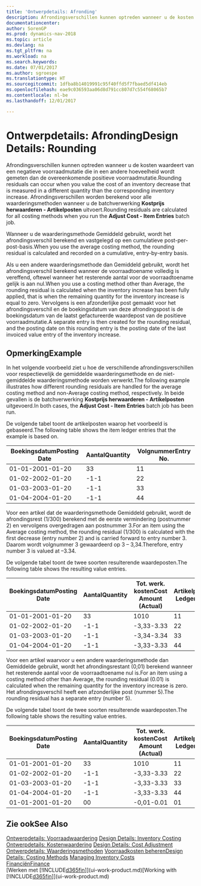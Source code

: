 ```yaml
---
title: 'Ontwerpdetails: Afronding'
description: Afrondingsverschillen kunnen optreden wanneer u de kosten waardeert van een negatieve voorraadmutatie die in een andere hoeveelheid wordt gemeten dan de overeenkomende positieve voorraadmutatie. Afrondingsverschillen worden berekend voor alle waarderingsmethoden wanneer u de batchverwerking **Kostprijs herwaarderen - Artikelposten** uitvoert.
documentationcenter: 
author: SorenGP
ms.prod: dynamics-nav-2018
ms.topic: article
ms.devlang: na
ms.tgt_pltfrm: na
ms.workload: na
ms.search.keywords: 
ms.date: 07/01/2017
ms.author: sgroespe
ms.translationtype: HT
ms.sourcegitcommit: 1dfba8b14019991c95f40ffd5f7fbaed5df414eb
ms.openlocfilehash: eae9c036593aa06d8d791cc807d7c554f68065b7
ms.contentlocale: nl-be
ms.lasthandoff: 12/01/2017

---
```

# <a name="design-details-rounding"></a><span data-ttu-id="a162a-104">Ontwerpdetails: Afronding</span><span class="sxs-lookup"><span data-stu-id="a162a-104">Design Details: Rounding</span></span>
<span data-ttu-id="a162a-105">Afrondingsverschillen kunnen optreden wanneer u de kosten waardeert van een negatieve voorraadmutatie die in een andere hoeveelheid wordt gemeten dan de overeenkomende positieve voorraadmutatie.</span><span class="sxs-lookup"><span data-stu-id="a162a-105">Rounding residuals can occur when you value the cost of an inventory decrease that is measured in a different quantity than the corresponding inventory increase.</span></span> <span data-ttu-id="a162a-106">Afrondingsverschillen worden berekend voor alle waarderingsmethoden wanneer u de batchverwerking **Kostprijs herwaarderen - Artikelposten** uitvoert.</span><span class="sxs-lookup"><span data-stu-id="a162a-106">Rounding residuals are calculated for all costing methods when you run the **Adjust Cost - Item Entries** batch job.</span></span>  

 <span data-ttu-id="a162a-107">Wanneer u de waarderingsmethode Gemiddeld gebruikt, wordt het afrondingsverschil berekend en vastgelegd op een cumulatieve post-per-post-basis.</span><span class="sxs-lookup"><span data-stu-id="a162a-107">When you use the average costing method, the rounding residual is calculated and recorded on a cumulative, entry-by-entry basis.</span></span>  

 <span data-ttu-id="a162a-108">Als u een andere waarderingsmethode dan Gemiddeld gebruikt, wordt het afrondingsverschil berekend wanneer de voorraadtoename volledig is vereffend, oftewel wanneer het resterende aantal voor de voorraadtoename gelijk is aan nul.</span><span class="sxs-lookup"><span data-stu-id="a162a-108">When you use a costing method other than Average, the rounding residual is calculated when the inventory increase has been fully applied, that is when the remaining quantity for the inventory increase is equal to zero.</span></span> <span data-ttu-id="a162a-109">Vervolgens is een afzonderlijke post gemaakt voor het afrondingsverschil en de boekingsdatum van deze afrondingspost is de boekingsdatum van de laatst gefactureerde waardepost van de positieve voorraadmutatie.</span><span class="sxs-lookup"><span data-stu-id="a162a-109">A separate entry is then created for the rounding residual, and the posting date on this rounding entry is the posting date of the last invoiced value entry of the inventory increase.</span></span>  

## <a name="example"></a><span data-ttu-id="a162a-110">Opmerking</span><span class="sxs-lookup"><span data-stu-id="a162a-110">Example</span></span>  
 <span data-ttu-id="a162a-111">In het volgende voorbeeld ziet u hoe de verschillende afrondingsverschillen voor respectievelijk de gemiddelde waarderingsmethode en de niet-gemiddelde waarderingsmethode worden verwerkt.</span><span class="sxs-lookup"><span data-stu-id="a162a-111">The following example illustrates how different rounding residuals are handled for the average costing method and non-Average costing method, respectively.</span></span> <span data-ttu-id="a162a-112">In beide gevallen is de batchverwerking **Kostprijs herwaarderen - Artikelposten** uitgevoerd.</span><span class="sxs-lookup"><span data-stu-id="a162a-112">In both cases, the **Adjust Cost - Item Entries** batch job has been run.</span></span>  

 <span data-ttu-id="a162a-113">De volgende tabel toont de artikelposten waarop het voorbeeld is gebaseerd.</span><span class="sxs-lookup"><span data-stu-id="a162a-113">The following table shows the item ledger entries that the example is based on.</span></span>  

|<span data-ttu-id="a162a-114">Boekingsdatum</span><span class="sxs-lookup"><span data-stu-id="a162a-114">Posting Date</span></span>|<span data-ttu-id="a162a-115">Aantal</span><span class="sxs-lookup"><span data-stu-id="a162a-115">Quantity</span></span>|<span data-ttu-id="a162a-116">Volgnummer</span><span class="sxs-lookup"><span data-stu-id="a162a-116">Entry No.</span></span>|  
|------------------|--------------|---------------|  
|<span data-ttu-id="a162a-117">01-01-20</span><span class="sxs-lookup"><span data-stu-id="a162a-117">01-01-20</span></span>|<span data-ttu-id="a162a-118">3</span><span class="sxs-lookup"><span data-stu-id="a162a-118">3</span></span>|<span data-ttu-id="a162a-119">1</span><span class="sxs-lookup"><span data-stu-id="a162a-119">1</span></span>|  
|<span data-ttu-id="a162a-120">01-02-20</span><span class="sxs-lookup"><span data-stu-id="a162a-120">02-01-20</span></span>|<span data-ttu-id="a162a-121">-1</span><span class="sxs-lookup"><span data-stu-id="a162a-121">-1</span></span>|<span data-ttu-id="a162a-122">2</span><span class="sxs-lookup"><span data-stu-id="a162a-122">2</span></span>|  
|<span data-ttu-id="a162a-123">01-03-20</span><span class="sxs-lookup"><span data-stu-id="a162a-123">03-01-20</span></span>|<span data-ttu-id="a162a-124">-1</span><span class="sxs-lookup"><span data-stu-id="a162a-124">-1</span></span>|<span data-ttu-id="a162a-125">3</span><span class="sxs-lookup"><span data-stu-id="a162a-125">3</span></span>|  
|<span data-ttu-id="a162a-126">01-04-20</span><span class="sxs-lookup"><span data-stu-id="a162a-126">04-01-20</span></span>|<span data-ttu-id="a162a-127">-1</span><span class="sxs-lookup"><span data-stu-id="a162a-127">-1</span></span>|<span data-ttu-id="a162a-128">4</span><span class="sxs-lookup"><span data-stu-id="a162a-128">4</span></span>|  

 <span data-ttu-id="a162a-129">Voor een artikel dat de waarderingsmethode Gemiddeld gebruikt, wordt de afrondingsrest (1/300) berekend met de eerste vermindering (postnummer 2) en vervolgens overgedragen aan postnummer 3.</span><span class="sxs-lookup"><span data-stu-id="a162a-129">For an item using the Average costing method, the rounding residual (1/300) is calculated with the first decrease (entry number 2) and is carried forward to entry number 3.</span></span> <span data-ttu-id="a162a-130">Daarom wordt volgnummer 3 gewaardeerd op 3 – 3,34.</span><span class="sxs-lookup"><span data-stu-id="a162a-130">Therefore, entry number 3 is valued at –3.34.</span></span>  

 <span data-ttu-id="a162a-131">De volgende tabel toont de twee soorten resulterende waardeposten.</span><span class="sxs-lookup"><span data-stu-id="a162a-131">The following table shows the resulting value entries.</span></span>  

|<span data-ttu-id="a162a-132">Boekingsdatum</span><span class="sxs-lookup"><span data-stu-id="a162a-132">Posting Date</span></span>|<span data-ttu-id="a162a-133">Aantal</span><span class="sxs-lookup"><span data-stu-id="a162a-133">Quantity</span></span>|<span data-ttu-id="a162a-134">Tot. werk. kosten</span><span class="sxs-lookup"><span data-stu-id="a162a-134">Cost Amount (Actual)</span></span>|<span data-ttu-id="a162a-135">Artikelpostnr.</span><span class="sxs-lookup"><span data-stu-id="a162a-135">Item Ledger Entry No.</span></span>|<span data-ttu-id="a162a-136">Volgnummer</span><span class="sxs-lookup"><span data-stu-id="a162a-136">Entry No.</span></span>|  
|------------------|--------------|----------------------------|---------------------------|---------------|  
|<span data-ttu-id="a162a-137">01-01-20</span><span class="sxs-lookup"><span data-stu-id="a162a-137">01-01-20</span></span>|<span data-ttu-id="a162a-138">3</span><span class="sxs-lookup"><span data-stu-id="a162a-138">3</span></span>|<span data-ttu-id="a162a-139">10</span><span class="sxs-lookup"><span data-stu-id="a162a-139">10</span></span>|<span data-ttu-id="a162a-140">1</span><span class="sxs-lookup"><span data-stu-id="a162a-140">1</span></span>|<span data-ttu-id="a162a-141">1</span><span class="sxs-lookup"><span data-stu-id="a162a-141">1</span></span>|  
|<span data-ttu-id="a162a-142">01-02-20</span><span class="sxs-lookup"><span data-stu-id="a162a-142">02-01-20</span></span>|<span data-ttu-id="a162a-143">-1</span><span class="sxs-lookup"><span data-stu-id="a162a-143">-1</span></span>|<span data-ttu-id="a162a-144">-3,33</span><span class="sxs-lookup"><span data-stu-id="a162a-144">-3.33</span></span>|<span data-ttu-id="a162a-145">2</span><span class="sxs-lookup"><span data-stu-id="a162a-145">2</span></span>|<span data-ttu-id="a162a-146">2</span><span class="sxs-lookup"><span data-stu-id="a162a-146">2</span></span>|  
|<span data-ttu-id="a162a-147">01-03-20</span><span class="sxs-lookup"><span data-stu-id="a162a-147">03-01-20</span></span>|<span data-ttu-id="a162a-148">-1</span><span class="sxs-lookup"><span data-stu-id="a162a-148">-1</span></span>|<span data-ttu-id="a162a-149">-3,34</span><span class="sxs-lookup"><span data-stu-id="a162a-149">-3.34</span></span>|<span data-ttu-id="a162a-150">3</span><span class="sxs-lookup"><span data-stu-id="a162a-150">3</span></span>|<span data-ttu-id="a162a-151">3</span><span class="sxs-lookup"><span data-stu-id="a162a-151">3</span></span>|  
|<span data-ttu-id="a162a-152">01-04-20</span><span class="sxs-lookup"><span data-stu-id="a162a-152">04-01-20</span></span>|<span data-ttu-id="a162a-153">-1</span><span class="sxs-lookup"><span data-stu-id="a162a-153">-1</span></span>|<span data-ttu-id="a162a-154">-3,33</span><span class="sxs-lookup"><span data-stu-id="a162a-154">-3.33</span></span>|<span data-ttu-id="a162a-155">4</span><span class="sxs-lookup"><span data-stu-id="a162a-155">4</span></span>|<span data-ttu-id="a162a-156">4</span><span class="sxs-lookup"><span data-stu-id="a162a-156">4</span></span>|  

 <span data-ttu-id="a162a-157">Voor een artikel waarvoor u een andere waarderingsmethode dan Gemiddelde gebruikt, wordt het afrondingsrestant (0,01) berekend wanneer het resterende aantal voor de voorraadtoename nul is.</span><span class="sxs-lookup"><span data-stu-id="a162a-157">For an item using a costing method other than Average, the rounding residual (0.01) is calculated when the remaining quantity for the inventory increase is zero.</span></span> <span data-ttu-id="a162a-158">Het afrondingsverschil heeft een afzonderlijke post (nummer 5).</span><span class="sxs-lookup"><span data-stu-id="a162a-158">The rounding residual has a separate entry (number 5).</span></span>  

 <span data-ttu-id="a162a-159">De volgende tabel toont de twee soorten resulterende waardeposten.</span><span class="sxs-lookup"><span data-stu-id="a162a-159">The following table shows the resulting value entries.</span></span>  

|<span data-ttu-id="a162a-160">Boekingsdatum</span><span class="sxs-lookup"><span data-stu-id="a162a-160">Posting Date</span></span>|<span data-ttu-id="a162a-161">Aantal</span><span class="sxs-lookup"><span data-stu-id="a162a-161">Quantity</span></span>|<span data-ttu-id="a162a-162">Tot. werk. kosten</span><span class="sxs-lookup"><span data-stu-id="a162a-162">Cost Amount (Actual)</span></span>|<span data-ttu-id="a162a-163">Artikelpostnr.</span><span class="sxs-lookup"><span data-stu-id="a162a-163">Item Ledger Entry No.</span></span>|<span data-ttu-id="a162a-164">Volgnummer</span><span class="sxs-lookup"><span data-stu-id="a162a-164">Entry No.</span></span>|  
|------------------|--------------|----------------------------|---------------------------|---------------|  
|<span data-ttu-id="a162a-165">01-01-20</span><span class="sxs-lookup"><span data-stu-id="a162a-165">01-01-20</span></span>|<span data-ttu-id="a162a-166">3</span><span class="sxs-lookup"><span data-stu-id="a162a-166">3</span></span>|<span data-ttu-id="a162a-167">10</span><span class="sxs-lookup"><span data-stu-id="a162a-167">10</span></span>|<span data-ttu-id="a162a-168">1</span><span class="sxs-lookup"><span data-stu-id="a162a-168">1</span></span>|<span data-ttu-id="a162a-169">1</span><span class="sxs-lookup"><span data-stu-id="a162a-169">1</span></span>|  
|<span data-ttu-id="a162a-170">01-02-20</span><span class="sxs-lookup"><span data-stu-id="a162a-170">02-01-20</span></span>|<span data-ttu-id="a162a-171">-1</span><span class="sxs-lookup"><span data-stu-id="a162a-171">-1</span></span>|<span data-ttu-id="a162a-172">-3,33</span><span class="sxs-lookup"><span data-stu-id="a162a-172">-3.33</span></span>|<span data-ttu-id="a162a-173">2</span><span class="sxs-lookup"><span data-stu-id="a162a-173">2</span></span>|<span data-ttu-id="a162a-174">2</span><span class="sxs-lookup"><span data-stu-id="a162a-174">2</span></span>|  
|<span data-ttu-id="a162a-175">01-03-20</span><span class="sxs-lookup"><span data-stu-id="a162a-175">03-01-20</span></span>|<span data-ttu-id="a162a-176">-1</span><span class="sxs-lookup"><span data-stu-id="a162a-176">-1</span></span>|<span data-ttu-id="a162a-177">-3,33</span><span class="sxs-lookup"><span data-stu-id="a162a-177">-3.33</span></span>|<span data-ttu-id="a162a-178">3</span><span class="sxs-lookup"><span data-stu-id="a162a-178">3</span></span>|<span data-ttu-id="a162a-179">3</span><span class="sxs-lookup"><span data-stu-id="a162a-179">3</span></span>|  
|<span data-ttu-id="a162a-180">01-04-20</span><span class="sxs-lookup"><span data-stu-id="a162a-180">04-01-20</span></span>|<span data-ttu-id="a162a-181">-1</span><span class="sxs-lookup"><span data-stu-id="a162a-181">-1</span></span>|<span data-ttu-id="a162a-182">-3,33</span><span class="sxs-lookup"><span data-stu-id="a162a-182">-3.33</span></span>|<span data-ttu-id="a162a-183">4</span><span class="sxs-lookup"><span data-stu-id="a162a-183">4</span></span>|<span data-ttu-id="a162a-184">4</span><span class="sxs-lookup"><span data-stu-id="a162a-184">4</span></span>|  
|<span data-ttu-id="a162a-185">01-01-20</span><span class="sxs-lookup"><span data-stu-id="a162a-185">01-01-20</span></span>|<span data-ttu-id="a162a-186">0</span><span class="sxs-lookup"><span data-stu-id="a162a-186">0</span></span>|<span data-ttu-id="a162a-187">-0,01</span><span class="sxs-lookup"><span data-stu-id="a162a-187">-0.01</span></span>|<span data-ttu-id="a162a-188">0</span><span class="sxs-lookup"><span data-stu-id="a162a-188">1</span></span>|<span data-ttu-id="a162a-189">5</span><span class="sxs-lookup"><span data-stu-id="a162a-189">5</span></span>|  

## <a name="see-also"></a><span data-ttu-id="a162a-190">Zie ook</span><span class="sxs-lookup"><span data-stu-id="a162a-190">See Also</span></span>  
 <span data-ttu-id="a162a-191">[Ontwerpdetails: Voorraadwaardering](design-details-inventory-costing.md) </span><span class="sxs-lookup"><span data-stu-id="a162a-191">[Design Details: Inventory Costing](design-details-inventory-costing.md) </span></span>  
 <span data-ttu-id="a162a-192">[Ontwerpdetails: Kostenwaardering](design-details-cost-adjustment.md) </span><span class="sxs-lookup"><span data-stu-id="a162a-192">[Design Details: Cost Adjustment](design-details-cost-adjustment.md) </span></span>  
 <span data-ttu-id="a162a-193">[Ontwerpdetails: Waarderingsmethoden](design-details-costing-methods.md) [Voorraadkosten beheren](finance-manage-inventory-costs.md)</span><span class="sxs-lookup"><span data-stu-id="a162a-193">[Design Details: Costing Methods](design-details-costing-methods.md) [Managing Inventory Costs](finance-manage-inventory-costs.md)</span></span>  
 [<span data-ttu-id="a162a-194">Financiën</span><span class="sxs-lookup"><span data-stu-id="a162a-194">Finance</span></span>](finance.md)  
 <span data-ttu-id="a162a-195">[Werken met [!INCLUDE[d365fin](includes/d365fin_md.md)]](ui-work-product.md)</span><span class="sxs-lookup"><span data-stu-id="a162a-195">[Working with [!INCLUDE[d365fin](includes/d365fin_md.md)]](ui-work-product.md)</span></span>

